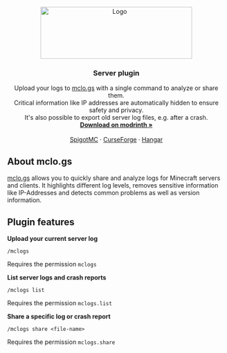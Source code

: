 <br />
<div align="center">
  <a href="https://mclo.gs">
    <img src="https://camo.githubusercontent.com/00ceb02aa64f302025c1e7b071f8d2bbd672aaa15376ba7c58a2929327fdc8be/68747470733a2f2f6d636c6f2e67732f696d672f6c6f676f2e706e67" alt="Logo" width="350" height="120">
  </a>

<h3 align="center">Server plugin</h3>

  <p align="center">
    Upload your logs to <a href="https://mclo.gs" target="_blank">mclo.gs</a> with a single command to analyze or share them.
    <br />
    Critical information like IP addresses are automatically hidden to ensure safety and privacy.
    <br />
    It's also possible to export old server log files, e.g. after a crash.
    <br />
    <a href="https://modrinth.com/plugin/mclogs" target="_blank"><strong>Download on modrinth »</strong></a>
    <br />
    <br />
    <a href="https://www.spigotmc.org/resources/mclo-gs.47502/" target="_blank">SpigotMC</a>
    ·
    <a href="https://www.curseforge.com/minecraft/bukkit-plugins/mclo-gs" target="_blank">CurseForge</a>
    ·
    <a href="https://hangar.papermc.io/Aternos/mclogs" target="_blank">Hangar</a>
  </p>
</div>


## About mclo.gs

<a href="https://mclo.gs" target="_blank">mclo.gs</a> allows you to quickly share and analyze logs for Minecraft servers and clients. It highlights different log levels, removes sensitive information like IP-Addresses and detects common problems as well as version information.
## Plugin features

**Upload your current server log**

```
/mclogs
```
Requires the permission `mclogs`

**List server logs and crash reports**

```
/mclogs list
```
Requires the permission `mclogs.list`

**Share a specific log or crash report**

```
/mclogs share <file-name>
```
Requires the permission `mclogs.share`